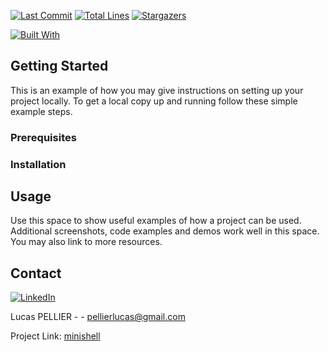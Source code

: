 [![Last Commit][last-commit]][project-url]
[![Total Lines][total-lines]][project-url]
[![Stargazers][stars-shield]][stars-url]

[![Built With][built-with-c]][project-url]

## Getting Started

This is an example of how you may give instructions on setting up your project locally.
To get a local copy up and running follow these simple example steps.

### Prerequisites

### Installation

## Usage

Use this space to show useful examples of how a project can be used. Additional screenshots, code examples and demos work well in this space. You may also link to more resources.

## Contact

[![LinkedIn][linkedin-shield]][linkedin-url]

Lucas PELLIER - - pellierlucas@gmail.com

Project Link: [minishell](https://github.com/lpellier/minishell)

[built-with-c]: https://img.shields.io/badge/built%20with-C-blueviolet

[project-url]: https://github.com/lpellier/minishell

[total-lines]: https://img.shields.io/tokei/lines/github/lpellier/minishell
[last-commit]: https://img.shields.io/github/last-commit/lpellier/minishell?style=flat

[stars-shield]: https://img.shields.io/github/stars/lpellier/minishell.svg?style=flat
[stars-url]: https://github.com/lpellier/minishell/stargazers
[linkedin-shield]: https://img.shields.io/badge/-LinkedIn-black.svg?flat&logo=linkedin&colorB=555
[linkedin-url]: https://linkedin.com/in/linkedin_username
[product-screenshot]: images/screenshot.png
[React.js]: https://img.shields.io/badge/React-20232A?style=for-the-badge&logo=react&logoColor=61DAFB
[React-url]: https://reactjs.org/ 